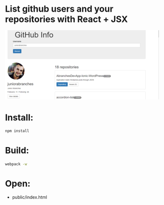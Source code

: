# List github users and your repositories with React + JSX

![View this](app/assets/img.png)

# Install:
```bash
npm install
```

# Build:  
```bash
webpack -w
```

# Open:
* public/index.html
